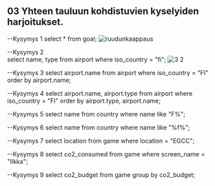 ## 03 Yhteen tauluun kohdistuvien kyselyiden harjoitukset.

--Kysymys 1
select * from goal;
![ruudunkaappaus](kuvatiedoston-nimi.png)

--Kysymys 2  
select name, type 
from airport
where iso_country = "fi";
![3 2](https://github.com/user-attachments/assets/59890710-ca3b-4fa6-9d3a-04e087c58b3e)

--Kysymys 3
select airport.name
from airport
where iso_country = "FI"
order by airport.name;


--Kysymys 4
select airport.name, airport.type
from airport
where iso_country = "FI"
order by airport.type, airport.name;

--Kysymys 5
select name
from country
where name like "F%";

--Kysymys 6
select name
from country
where name like "%f%";

--Kysymys 7
select location
from game
where location = "EGCC";

--Kysymys 8
select co2_consumed
from game
where screen_name = "Ilkka";

--Kysymys 9
select co2_budget
from game
group by co2_budget;




















